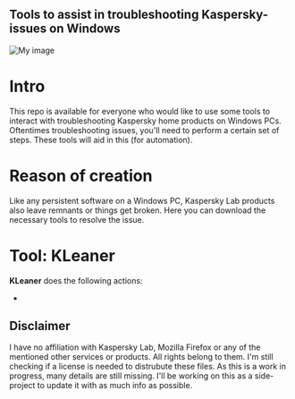 ## Tools to assist in troubleshooting Kaspersky-issues on Windows
![My image](https://dha4w82d62smt.cloudfront.net/items/0s3r2T2h0V3z1I110S3v/Image%202018-07-24%20at%206.59.24%20PM.png)
# Intro

This repo is available for everyone who would like to use some tools to interact with troubleshooting Kaspersky home products on Windows PCs. Oftentimes troubleshooting issues, you'll need to perform a certain set of steps. These tools will aid in this (for automation).

# Reason of creation

Like any persistent software on a Windows PC, Kaspersky Lab products also leave remnants or things get broken. Here you can download the necessary tools to resolve the issue.

# Tool: KLeaner

**KLeaner** does the following actions:

- 


## Disclaimer

I have no affiliation with Kaspersky Lab, Mozilla Firefox or any of the mentioned other services or products. All rights belong to them. I'm still checking if a license is needed to distrubute these files. As this is a work in progress, many details are still missing. I'll be working on this as a side-project to update it with as much info as possible.
